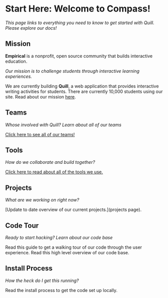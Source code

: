 # Start Here: Welcome to Compass!

*This page links to everything you need to know to get started with Quill. Please explore our docs!*

## Mission
**Empirical** is a nonprofit, open source community that builds interactive education. 

*Our mission is to challenge students through interactive learning experiences.*

We are currently building **Quill**, a web application that provides interactive writing activities for students. There are currently 10,000 students using our site. Read about our mission [here](http://www.quill.org/mission). 

## Teams
*Whose involved with Quill? Learn about all of our teams*

[Click here to see all of our teams!](https://github.com/empirical-org/Documentation/blob/master/Cofactor/Guide%20-%20Teams.md)

## Tools
*How do we collaborate and build together?*

[Click here to read about all of the tools we use.](https://github.com/empirical-org/Documentation/blob/master/Getting-Started/Contributor-Questions.md)

## Projects
*What are we working on right now?*

[Update to date overview of our current projects.](projects page). 

## Code Tour
*Ready to start hacking? Learn about our code base*

Read this guide to get a walking tour of our code through the user experience. 
Read this high level overview of our code base. 

## Install Process
*How the heck do I get this running?*

Read the install process to get the code set up locally. 
